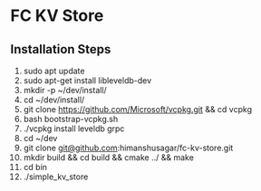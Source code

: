 # FC KV Store

## Installation Steps
1. sudo apt update
2. sudo apt-get install libleveldb-dev
3. mkdir -p ~/dev/install/
4. cd ~/dev/install/
5. git clone https://github.com/Microsoft/vcpkg.git && cd vcpkg
6. bash bootstrap-vcpkg.sh
7. ./vcpkg install leveldb grpc
8. cd ~/dev
9. git clone git@github.com:himanshusagar/fc-kv-store.git
10. mkdir build && cd build && cmake ../ && make
11. cd bin
12. ./simple_kv_store
